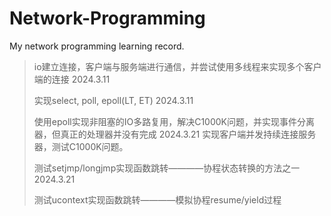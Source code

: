 # Network-Programming
My network programming learning record.

> io建立连接，客户端与服务端进行通信，并尝试使用多线程来实现多个客户端的连接 2024.3.11
> 
> 实现select, poll, epoll(LT, ET) 2024.3.11
>
> 使用epoll实现非阻塞的IO多路复用，解决C1000K问题，并实现事件分离器，但真正的处理器并没有完成 2024.3.21
> 实现客户端并发持续连接服务器，测试C1000K问题。
>
> 测试setjmp/longjmp实现函数跳转————协程状态转换的方法之一 2024.3.21
>
> 测试ucontext实现函数跳转————模拟协程resume/yield过程
